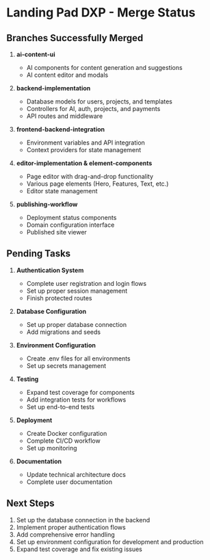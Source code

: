 # Landing Pad DXP - Merge Status

## Branches Successfully Merged

1. **ai-content-ui**
   - AI components for content generation and suggestions
   - AI content editor and modals

2. **backend-implementation**
   - Database models for users, projects, and templates
   - Controllers for AI, auth, projects, and payments
   - API routes and middleware

3. **frontend-backend-integration**
   - Environment variables and API integration
   - Context providers for state management

4. **editor-implementation & element-components**
   - Page editor with drag-and-drop functionality
   - Various page elements (Hero, Features, Text, etc.)
   - Editor state management

5. **publishing-workflow**
   - Deployment status components
   - Domain configuration interface
   - Published site viewer

## Pending Tasks

1. **Authentication System**
   - Complete user registration and login flows
   - Set up proper session management
   - Finish protected routes

2. **Database Configuration**
   - Set up proper database connection
   - Add migrations and seeds

3. **Environment Configuration**
   - Create .env files for all environments
   - Set up secrets management

4. **Testing**
   - Expand test coverage for components
   - Add integration tests for workflows
   - Set up end-to-end tests

5. **Deployment**
   - Create Docker configuration
   - Complete CI/CD workflow
   - Set up monitoring

6. **Documentation**
   - Update technical architecture docs
   - Complete user documentation

## Next Steps

1. Set up the database connection in the backend
2. Implement proper authentication flows
3. Add comprehensive error handling
4. Set up environment configuration for development and production
5. Expand test coverage and fix existing issues